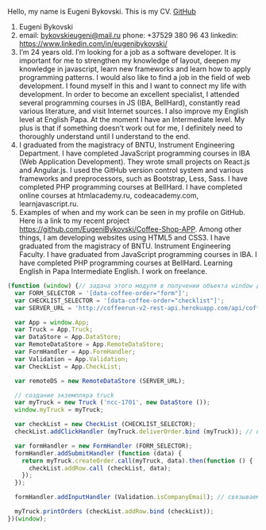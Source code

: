 Hello, my name is Eugeni Bykovski.
This is my CV.
[GitHub](https://github.com/EugeniBykovski)

1. Eugeni Bykovski
2. email: bykovskieugeni@mail.ru
phone: +37529 380 96 43
linkedin: https://www.linkedin.com/in/eugenibykovski/
3. I’m 24 years old. I’m looking for a job as a software developer.
It is important for me to strengthen my knowledge of layout,
deepen my knowledge in javascript, learn new frameworks and learn how to apply
programming patterns. I would also like to find a job in the field of web development.
I found myself in this and I want to connect my life with development.
In order to become an excellent specialist, I attended several programming courses
in JS (IBA, BellHard), constantly read various literature, and visit Internet sources.
I also improve my English level at English Papa. At the moment I have an
Intermediate level. My plus is that if something doesn’t work out for me, I definitely need to
thoroughly understand until I understand to the end.
4. I graduated from the magistracy of BNTU, Instrument Engineering Department. 
I have completed JavaScript programming courses in IBA (Web Application Development). 
They wrote small projects on React.js and Angular.js. I used the GitHub version control
system and various frameworks and preprocessors, such as Bootstrap, Less, Sass.
I have completed PHP programming courses at BellHard.
I have completed online courses at htmlacademy.ru, codeacademy.com, learnjavascript.ru.
5. Examples of when and my work can be seen in my profile on GitHub.
Here is a link to my recent project https://github.com/EugeniBykovski/Coffee-Shop-APP.
Among other things, I am developing websites using HTML5 and CSS3.
I have graduated from the magistracy of BNTU. Instrument Engineering Faculty. 
I have graduated from JavaScript programming courses in IBA. I have completed PHP 
programming courses at BellHard. Learning English in Papa Intermediate English. I work on freelance.

```javascript
(function (window) {// задача этого модуля в получении объекта window для использования в теле функции. Он так же извлекает конструкторы, описанные нами в качестве части пространства имен window.App
  var FORM_SELECTOR = '[data-coffee-order="form"]';
  var CHECKLIST_SELECTOR = '[data-coffee-order="checklist"]';
  var SERVER_URL = 'http://coffeerun-v2-rest-api.herokuapp.com/api/coffeeorders';

  var App = window.App;
  var Truck = App.Truck;
  var DataStore = App.DataStore;
  var RemoteDataStore = App.RemoteDataStore;
  var FormHandler = App.FormHandler;
  var Validation = App.Validation;
  var CheckList = App.CheckList;

  var remoteDS = new RemoteDataStore (SERVER_URL);

  // создание экземпляра truck
  var myTruck = new Truck ('ncc-1701', new DataStore ());
  window.myTruck = myTruck;

  var checkList = new CheckList (CHECKLIST_SELECTOR);
  checkList.addClickHandler (myTruck.deliverOrder.bind (myTruck)); // вызов метода addClickHandler

  var formHandler = new FormHandler (FORM_SELECTOR);
  formHandler.addSubmitHandler (function (data) {
    return myTruck.createOrder.call(myTruck, data).then(function () {
      checkList.addRow.call (checkList, data);
    });
  });

  formHandler.addInputHandler (Validation.isCompanyEmail); // связываем проверку допустимости с событием input

  myTruck.printOrders (checkList.addRow.bind (checkList));
})(window);
```


